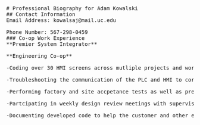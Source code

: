 <pre>
# Professional Biography for Adam Kowalski
## Contact Information  
Email Address: kowalsaj@mail.uc.edu<br/>
Phone Number: 567-298-0459
### Co-op Work Experience
**Premier System Integrator**                                                             **Middletown, Ohio**<br/>
**Engineering Co-op**                                                                        **Janurary-May and August-December 2016**<br/>
-Coding over 30 HMI screens across mutliple projects and working over 60 hour per week<br/>
-Troubleshooting the communication of the PLC and HMI to correct system design flaws<br/>
-Performing factory and site accpetance tests as well as preparing simulations, test scenarios, and test documentation<br/>
-Partcipating in weekly design review meetings with supervisors and clients<br/>
-Documenting developed code to help the customer and other engineers understand the created software<br/>
</pre>

